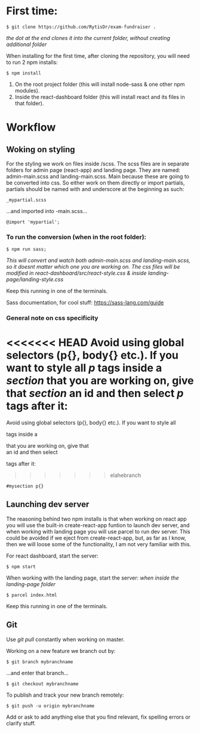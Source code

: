 # First time:

```
$ git clone https://github.com/RytisDr/exam-fundraiser .
```

_the dot at the end clones it into the current folder, without creating additional folder_

When installing for the first time, after cloning the repository, you will need to run 2 npm installs:

```
$ npm install
```

1. On the root project folder (this will install node-sass & one other npm modules).
2. Inside the react-dashboard folder (this will install react and its files in that folder).

# Workflow

## Woking on styling

For the styling we work on files inside /scss.
The scss files are in separate folders for admin page (react-app) and landing page. They are named: admin-main.scss and landing-main.scss. Main because these are going to be converted into css.
So either work on them directly or import partials, partials should be named with and underscore at the beginning as such:

```
_mypartial.scss
```

...and imported into -main.scss...

```
@import 'mypartial';
```

### To run the conversion (when in the root folder):

```
$ npm run sass;
```

_This will convert and watch both admin-main.scss and landing-main.scss, so it doesnt matter which one you are working on. The css files will be modified in react-dashboard/src/react-style.css & inside landing-page/landing-style.css_

Keep this running in one of the terminals.

Sass documentation, for cool stuff: https://sass-lang.com/guide

### General note on css specificity

<<<<<<< HEAD
Avoid using global selectors (p{}, body{} etc.). If you want to style all _p_ tags inside a _section_ that you are working on, give that _section_ an id and then select _p_ tags after it:
=======
Avoid using global selectors (p{}, body{} etc.). If you want to style all <p> tags inside a <section> that you are working on, give that <section> an id and then select <p> tags after it:
>>>>>>> elahebranch

```
#mysection p{}
```

## Launching dev server

The reasoning behind two npm installs is that when working on react app you will use the built-in create-react-app funtion to launch dev server, and when working with landing page you will use parcel to run dev server. This could be avoided if we eject from create-react-app, but, as far as I know, then we will loose some of the functionality, I am not very familiar with this.

For react dashboard, start the server:

```
$ npm start
```

When working with the landing page, start the server:
_when inside the landing-page folder_

```
$ parcel index.html
```

Keep this running in one of the terminals.

## Git

Use _git pull_ constantly when working on master.

Working on a new feature we branch out by:

```
$ git branch mybranchname
```

...and enter that branch...

```
$ git checkout mybranchname
```

To publish and track your new branch remotely:

```
$ git push -u origin mybranchname
```

Add or ask to add anything else that you find relevant, fix spelling errors or clarify stuff.
